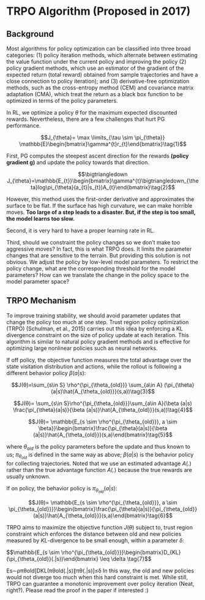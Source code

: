 # TRPO Algorithm (Proposed in 2017)

## Background

Most algorithms for policy optimization can be classified into three broad categories: (1) policy iteration methods, which alternate between estimating the value function under the current policy and improving the policy (2) policy gradient methods, which use an estimator of the gradient of the expected return (total reward) obtained from sample trajectories and have a close connection to policy iteration); and (3) derivative-free optimization methods, such as the cross-entropy method (CEM) and covariance matrix adaptation (CMA), which treat the return as a black box function to be optimized in terms of the policy parameters.

In RL, we optimize a policy $\theta$ for the maximum expected discounted rewards. Nevertheless, there are a few challenges that hurt PG performance. 

$$J_{\theta}= \max \limits_{\tau \sim \pi_{\theta}} \mathbb{E}\begin{bmatrix}\gamma^{t}r_{t}\end{bmatrix}\tag{1}$$

First, PG computes the steepest ascent direction for the rewards **(policy gradient g)** and update the policy towards that direction.

$$\bigtriangledown J_{\theta}=\mathbb{E_{t}}\begin{bmatrix}\gamma^{t}\bigtriangledown_{\theta}log\pi_{\theta}(a_{t}|s_{t})A_{t}\end{bmatrix}\tag{2}$$

However, this method uses the first-order derivative and approximates the surface to be flat. If the surface has high curvature, we can make horrible moves. **Too large of a step leads to a disaster. But, if the step is too small, the model learns too slow.**

Second, it is very hard to have a proper learning rate in RL.

Third, should we constraint the policy changes so we don’t make too aggressive moves? In fact, this is what TRPO does. It limits the parameter changes that are sensitive to the terrain. But providing this solution is not obvious. We adjust the policy by low-level model parameters. To restrict the policy change, what are the corresponding threshold for the model parameters? How can we translate the change in the policy space to the model parameter space?

## TRPO Mechanism

To improve training stability, we should avoid parameter updates that change the policy too much at one step. Trust region policy optimization (TRPO) (Schulman, et al., 2015) carries out this idea by enforcing a KL divergence constraint on the size of policy update at each iteration. This algorithm is similar to natural policy gradient methods and is effective for optimizing large nonlinear policies such as neural networks.

If off policy, the objective function measures the total advantage over the state visitation distribution and actions, while the rollout is following a different behavior policy $\beta(a|s)$:

$$J(θ)=\sum_{s\in S} \rho^{\pi_{\theta_{old}}}  \sum_{a\in A} (\pi_{\theta}(a|s)\hat{A_{\theta_{old}}}(s,a))\tag{3}$$  

$$J(θ)= \sum_{s\in S}\rho^{\pi_{\theta_{old}}}\sum_{a\in A}(\beta (a|s) \frac{\pi_{\theta}(a|s)}{\beta (a|s)}\hat{A_{\theta_{old}}}(s,a))\tag{4}$$ 

$$J(θ)= \mathbb{E_{s \sim \rho^{\pi_{\theta_{old}}}, a \sim \beta}}\begin{bmatrix}\frac{\pi_{\theta}(a|s)}{\beta (a|s)}\hat{A_{\theta_{old}}}(s,a)\end{bmatrix}\tag{5}$$

where $\theta_{old}$ is the policy parameters before the update and thus known to us; $\pi_{\theta_{old}}$ is defined in the same way as above; $\beta(a|s)$ is the behavior policy for collecting trajectories. Noted that we use an estimated advantage $A(.)$ rather than the true advantage function $A(.)$ because the true rewards are usually unknown.

If on policy, the behavior policy is $\pi_{\theta_{old}}(a|s)$:

$$J(θ)= \mathbb{E_{s \sim \rho^{\pi_{\theta_{old}}}, a \sim \pi_{\theta_{old}}}}\begin{bmatrix}\frac{\pi_{\theta}(a|s)}{\pi_{\theta_{old}} (a|s)}\hat{A_{\theta_{old}}}(s,a)\end{bmatrix}\tag{6}$$

TRPO aims to maximize the objective function $J(\theta)$ subject to, trust region constraint which enforces the distance between old and new policies measured by $KL$-divergence to be small enough, within a parameter $\delta$:

$$\mathbb{E_{s \sim \rho^{\pi_{\theta_{old}}}}\begin{bmatrix}D_{KL}(\pi_{\theta_{old}}(.|s))\end{bmatrix} \leq \delta \tag{7}$$

Es∼ρπθold[DKL(πθold(.|s)∥πθ(.|s)]≤δ
In this way, the old and new policies would not diverge too much when this hard constraint is met. While still, TRPO can guarantee a monotonic improvement over policy iteration (Neat, right?). Please read the proof in the paper if interested :)
